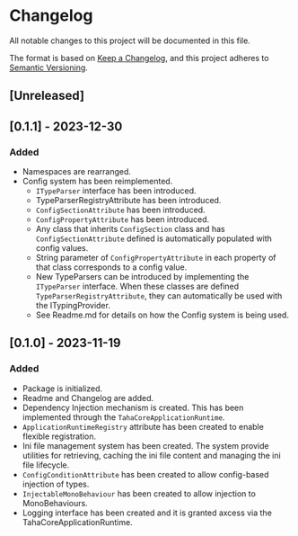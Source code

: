 # Changelog

All notable changes to this project will be documented in this file.

The format is based on [Keep a Changelog](https://keepachangelog.com/en/1.0.0/),
and this project adheres to [Semantic Versioning](https://semver.org/spec/v2.0.0.html).

## [Unreleased]
## [0.1.1] - 2023-12-30

### Added
- Namespaces are rearranged.
- Config system has been reimplemented. 
    - `ITypeParser` interface has been introduced.
    - TypeParserRegistryAttribute has been introduced.
    - `ConfigSectionAttribute` has been introduced.
    - `ConfigPropertyAttribute` has been introduced.
    - Any class that inherits `ConfigSection` class and has `ConfigSectionAttribute`
    defined is automatically populated with config values.
    - String parameter of `ConfigPropertyAttribute` in each property of that class corresponds to a config value.
    - New TypeParsers can be introduced by implementing the `ITypeParser` interface. When these classes are 
    defined `TypeParserRegistryAttribute`, they can automatically be used with the ITypingProvider. 
    - See Readme.md for details on how the Config system is being used.

## [0.1.0] - 2023-11-19

### Added
- Package is initialized.
- Readme and Changelog are added.
- Dependency Injection mechanism is created. This has been implemented through the `TahaCoreApplicationRuntime`.
- `ApplicationRuntimeRegistry` attribute has been created to enable flexible registration.
- Ini file management system has been created. The system provide utilities for retrieving, caching the ini file content
and managing the ini file lifecycle.
- `ConfigConditionAttribute` has been created to allow config-based injection of types.
- `InjectableMonoBehaviour` has been created to allow injection to MonoBehaviours.
- Logging interface has been created and it is granted axcess via the TahaCoreApplicationRuntime. 